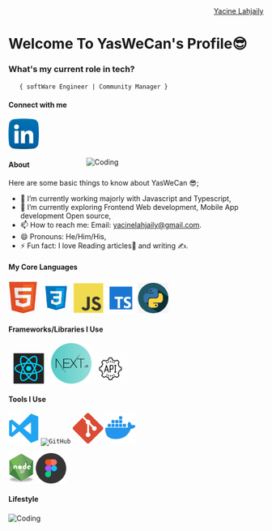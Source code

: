 <div align="right" class="badge-base LI-profile-badge" data-locale="en_US" data-size="medium" data-theme="dark" data-type="VERTICAL" data-vanity="fuad-ajibola-5a0034166" data-version="v1"><a class="badge-base__link LI-simple-link" href="linkedin.com/in/jude-tochy-922492227//"> Yacine Lahjaily</a></div>

    
<h1>Welcome To YasWeCan's Profile😎</h1>

###   **What's my current role in tech?** </h2>
       { softWare Engineer | Community Manager } 

#### Connect with me 
<a href="linkedin.com/in/jude-tochy-922492227//"><img src="images/linkedin.png" width="60" /></a>

<img align="right" alt="Coding" width="350" src="dev.gif"/>

#### About
Here are some basic things to know about YasWeCan 😎;

- 🔭 I’m currently working majorly with Javascript and Typescript,
- 🌱 I’m currently exploring Frontend Web development, Mobile App development Open source,
- 📫 How to reach me: Email: yacinelahjaily@gmail.com.
- 😄 Pronouns: He/Him/His,
- ⚡ Fun fact: I love Reading articles📖 and writing ✍.

#### My Core Languages
<code><img src="images/html.jpg" width="60" title="HTML" /></code>
<code><img src="images/css.jpg" width="60" title="CSS" /></code>
<code><img src="images/javascript.png" width="60" title="JavaScript" /></code>
<code><img src="images/typescript.png" width="60" title="TypeScript" /></code>
<code><img src="images/python.png" width="60" title="Python" /></code>

#### Frameworks/Libraries I Use
<code><img src="images/react.png" width="80" title="React" /></code>
<code><img src="images/next.webp" width="80" title="Next" /></code>
<code><img src="images/api.jpg" width="70" title="API" /></code>

#### Tools I Use
<code><img src="images/visualstudio.svg" width="60" title="Visual Studio Code" /></code>
<code><img src="images/github.jpg" width="60" title="GitHub" /></code>
<code><img src="images/git.jpg" width="60" title="Git" /></code>
<code><img src="images/docker.png" width="60" title="Docker" /></code>
<!-- <code><img src="images/power.png" width="80" title="Powershell" /></code> -->
<code><img src="images/R.png" width="50" title="NodeJS" /></code>
<code><img src="images/figma.jpeg" width="60" title="Figma" /></code>
             
#### Lifestyle
<!-- ![pc](https://user-images.githubusercontent.com/105937740/186015907-bd8b7db8-f875-454b-bf1a-36177129aa42.gif) -->
<img align="center" alt="Coding" width="800s" src="woman-coding.gif"/>
